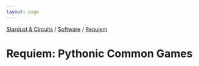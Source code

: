 ```yaml
---
layout: page
---
```


[Stardust & Circuits](/stardustcircuits/index.html) / [Software](/) / [Requiem](./requiem.html)

# Requiem: Pythonic Common Games

